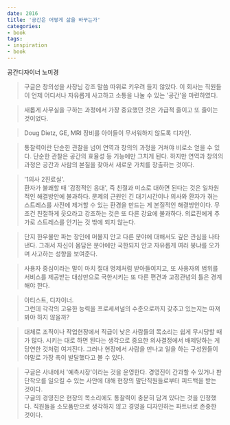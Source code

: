 ```yaml
---
date: 2016
title: '공간은 어떻게 삶을 바꾸는가'
categories:
- book
tags: 
- inspiration
- book
---
```



공간디자이너 노미경

> 구글은 창의성을 사장님 강조 말씀 따위로 키우려 들지 않았다. 이 회사는 직원들이 언제 어디서나 자유롭게 사고하고 소통을 나눌 수 있는 '공간'을 마련하였다.   
  

  
> 새롭게 사무실을 구하는 과정에서 가장 중요했던 것은 가급적 줄이고 또 줄이는 것이었다.  

> Doug Dietz, GE, MRI 장비를 아이들이 무서워하지 않도록 디자인. 

> 통찰력이란 단순한 관찰을 넘어 연역과 창의의 과정을 거쳐야 비로소 얻을 수 있다. 단순한 관찰은 공간의 효율성 등 기능에만 그치게 된다. 하지만 연역과 창의의 과정은 공간과 사람의 본질을 찾아서 새로운 가치를 창출하는 것이다.  

> '1의사 2진료실'.  
환자가 불쾌할 때 '감정적인 응대', 즉 친절과 미소로 대하면 된다는 것은 일차원적인 해결방안에 불과하다. 문제의 근원인 긴 대기시간이나 의사와 환자가 겪는 스트레스를 사전에 제거할 수 있는 환경을 만드는 게 본질적인 해결방안이다.  무조건 친절하게 웃으라고 강조하는 것은 또 다른 강요에 불과하다. 의료진에게 추가로 스트레스를 안기는 것 밖에 되지 않는다.  

> 단지 한우물만 파는 장인에 머물지 안고 다른 분야에 대해서도 깊은 관심을 나타낸다. 그래서 자신이 몸담은 분야에만 국한되지 안고 자유롭게 여러 붕냐를 오가며 사고하는 성향을 보여준다.  

> 사용자 중심이라는 말이 마치 절대 명제처럼 받아들여지고, 또 사용자의 범위를 서비스를 제공받는 대상만으로 국한시키는 또 다른 편견과 고정관념의 틀은 경계해야 한다.  

> 아티스트, 디자이너.  
> 그런데 각각의 고유한 능력을 프로세셔널의 수준으로까지 갖추고 있는지는 따져봐야 하지 않을까?

> 대체로 조직이나 작업현장에서 직급이 낮은 사람들의 목소리는 쉽게 무시당할 때가 많다. 시키는 대로 하면 된다는 생각으로 중요한 의사결정에서 배제당하는 게 당연한 것처럼 여겨진다. 그러나 현장에서 사람을 만나고 일을 하는 구성원들이야말로 가장 촉이 발달했다고 볼 수 있다.  

> 구글은 사내에서 '예측시장'이라는 것을 운영한다. 경영진이 간과할 수 있거나 판단착오를 일으킬 수 있는 사안에 대해 현장의 말단직원들로부터 피드백을 받는 것이다.   
> 구글의 경영진은 현장의 목소리에도 통찰력이 충분히 담겨 있다는 것을 인정했다. 직원들을 소모품만으로 생각하지 않고 경영을 디자인하는 파트너로 존중한 것이다. 